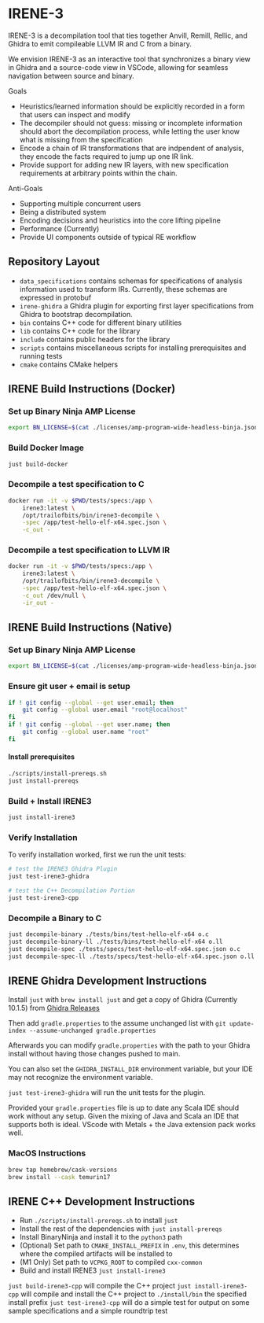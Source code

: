 # IRENE-3

IRENE-3 is a decompilation tool that ties together Anvill, Remill, Rellic, and Ghidra to emit compileable LLVM IR and C from a binary.

We envision IRENE-3 as an interactive tool that synchronizes a binary view in Ghidra and a source-code view in VSCode, allowing for seamless navigation between source and binary. 

Goals
* Heuristics/learned information should be explicitly recorded in a form that users can inspect and modify
* The decompiler should not guess: missing or incomplete information should abort the decompilation process, while letting the user know what is missing from the specification
* Encode a chain of IR transformations that are indpendent of analysis, they encode the facts required to jump up one IR link.
* Provide support for adding new IR layers, with new specification requirements at arbitrary points within the chain.

Anti-Goals
* Supporting multiple concurrent users
* Being a distributed system
* Encoding decisions and heuristics into the core lifting pipeline
* Performance (Currently)
* Provide UI components outside of typical RE workflow

## Repository Layout

* `data_specifications` contains schemas for specifications of analysis information used to transform IRs. Currently, these schemas are expressed in protobuf
* `irene-ghidra` a Ghidra plugin for exporting first layer specifications from Ghidra to bootstrap decompilation.
* `bin` contains C++ code for different binary utilities
* `lib` contains C++ code for the library
* `include` contains public headers for the library
* `scripts` contains miscellaneous scripts for installing prerequisites and running tests
* `cmake` contains CMake helpers

## IRENE Build Instructions (Docker)

### Set up Binary Ninja AMP License
```sh
export BN_LICENSE=$(cat ./licenses/amp-program-wide-headless-binja.json)
```

### Build Docker Image

```sh
just build-docker
```

### Decompile a test specification to C
```sh
docker run -it -v $PWD/tests/specs:/app \
    irene3:latest \
    /opt/trailofbits/bin/irene3-decompile \
    -spec /app/test-hello-elf-x64.spec.json \
    -c_out -
```

### Decompile a test specification to LLVM IR
```sh
docker run -it -v $PWD/tests/specs:/app \
    irene3:latest \
    /opt/trailofbits/bin/irene3-decompile \
    -spec /app/test-hello-elf-x64.spec.json \
    -c_out /dev/null \
    -ir_out -
```
## IRENE Build Instructions (Native)

### Set up Binary Ninja AMP License
```sh
export BN_LICENSE=$(cat ./licenses/amp-program-wide-headless-binja.json)
```
### Ensure git user + email is setup
```sh
if ! git config --global --get user.email; then
    git config --global user.email "root@localhost"
fi
if ! git config --global --get user.name; then
    git config --global user.name "root"
fi
```
#### Install prerequisites
```sh
./scripts/install-prereqs.sh
just install-prereqs
```
### Build + Install IRENE3
```sh
just install-irene3
```
### Verify Installation
To verify installation worked, first we run the unit tests:
```sh
# test the IRENE3 Ghidra Plugin
just test-irene3-ghidra

# test the C++ Decompilation Portion
just test-irene3-cpp
```

### Decompile a Binary to C
```sh
just decompile-binary ./tests/bins/test-hello-elf-x64 o.c
just decompile-binary-ll ./tests/bins/test-hello-elf-x64 o.ll
just decompile-spec ./tests/specs/test-hello-elf-x64.spec.json o.c
just decompile-spec-ll ./tests/specs/test-hello-elf-x64.spec.json o.ll
```

## IRENE Ghidra Development Instructions

Install `just` with `brew install just` and get a copy of Ghidra (Currently 10.1.5) from [Ghidra Releases](https://github.com/NationalSecurityAgency/ghidra/releases)

Then add `gradle.properties` to the assume unchanged list with `git update-index --assume-unchanged gradle.properties`

Afterwards you can modify `gradle.properties` with the path to your Ghidra install without having those changes pushed to main.

You can also set the `GHIDRA_INSTALL_DIR` environment variable, but your IDE may not recognize the environment variable. 

`just test-irene3-ghidra` will run the unit tests for the plugin. 

Provided your `gradle.properties` file is up to date any Scala IDE should work without any setup. Given the mixing of Java and Scala an IDE that supports both is ideal. VScode with Metals + the Java extension pack works well. 

### MacOS Instructions
```sh
brew tap homebrew/cask-versions
brew install --cask temurin17
```

## IRENE C++ Development Instructions

* Run `./scripts/install-prereqs.sh` to install `just`
* Install the rest of the dependencies with `just install-prereqs`
* Install BinaryNinja and install it to the `python3` path
* (Optional) Set path to `CMAKE_INSTALL_PREFIX` in `.env`, this determines where the compiled artifacts will be installed to
* (M1 Only) Set path to `VCPKG_ROOT` to compiled `cxx-common`
* Build and install IRENE3 `just install-irene3`

`just build-irene3-cpp` will compile the C++ project
`just install-irene3-cpp` will compile and install the C++ project to `./install/bin` the specified install prefix
`just test-irene3-cpp` will do a simple test for output on some sample specifications and a simple roundtrip test
